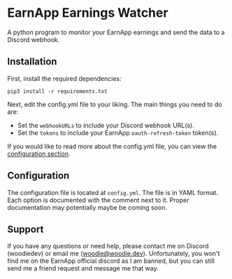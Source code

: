 # EarnApp Earnings Watcher
A python program to monitor your EarnApp earnings and send the data to a Discord webhook.

## Installation
First, install the required dependencies:
```
pip3 install -r requirements.txt
```

Next, edit the config.yml file to your liking. The main things you need to do are:
- Set the `webhookURLs` to include your Discord webhook URL(s).
- Set the `tokens` to include your EarnApp `oauth-refresh-token` token(s).

If you would like to read more about the config.yml file, you can view the [configuration section](#configuration).

## Configuration
The configuration file is located at `config.yml`. The file is in YAML format. Each option is documented with the comment next to it. Proper documentation may potentially maybe be coming soon.

## Support
If you have any questions or need help, please contact me on Discord (woodiedev) or email me (woodie@woodie.dev). Unfortunately, you won't find me on the EarnApp official discord as I am banned, but you can still send me a friend request and message me that way.
